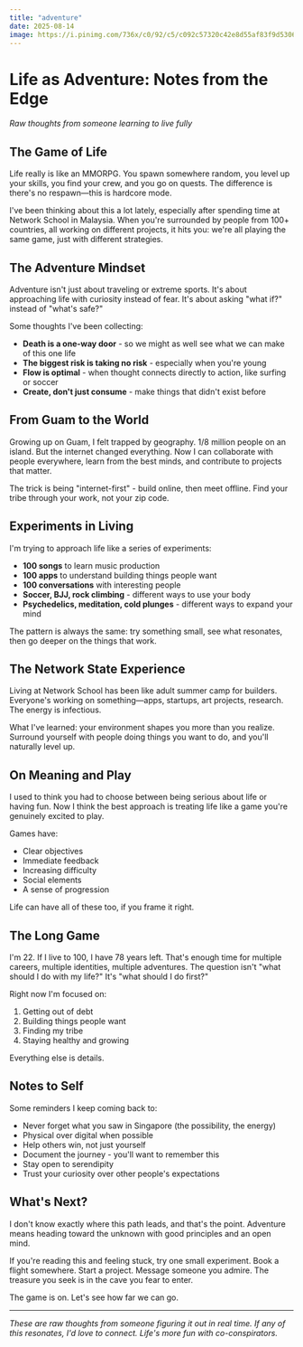 ```yaml
---
title: "adventure"
date: 2025-08-14
image: https://i.pinimg.com/736x/c0/92/c5/c092c57320c42e8d55af83f9d5306314.jpg
---
```


# Life as Adventure: Notes from the Edge

*Raw thoughts from someone learning to live fully*

## The Game of Life

Life really is like an MMORPG. You spawn somewhere random, you level up your skills, you find your crew, and you go on quests. The difference is there's no respawn—this is hardcore mode.

I've been thinking about this a lot lately, especially after spending time at Network School in Malaysia. When you're surrounded by people from 100+ countries, all working on different projects, it hits you: we're all playing the same game, just with different strategies.

## The Adventure Mindset

Adventure isn't just about traveling or extreme sports. It's about approaching life with curiosity instead of fear. It's about asking "what if?" instead of "what's safe?"

Some thoughts I've been collecting:

- **Death is a one-way door** - so we might as well see what we can make of this one life
- **The biggest risk is taking no risk** - especially when you're young
- **Flow is optimal** - when thought connects directly to action, like surfing or soccer
- **Create, don't just consume** - make things that didn't exist before

## From Guam to the World

Growing up on Guam, I felt trapped by geography. 1/8 million people on an island. But the internet changed everything. Now I can collaborate with people everywhere, learn from the best minds, and contribute to projects that matter.

The trick is being "internet-first" - build online, then meet offline. Find your tribe through your work, not your zip code.

## Experiments in Living

I'm trying to approach life like a series of experiments:

- **100 songs** to learn music production
- **100 apps** to understand building things people want
- **100 conversations** with interesting people
- **Soccer, BJJ, rock climbing** - different ways to use your body
- **Psychedelics, meditation, cold plunges** - different ways to expand your mind

The pattern is always the same: try something small, see what resonates, then go deeper on the things that work.

## The Network State Experience

Living at Network School has been like adult summer camp for builders. Everyone's working on something—apps, startups, art projects, research. The energy is infectious.

What I've learned: your environment shapes you more than you realize. Surround yourself with people doing things you want to do, and you'll naturally level up.

## On Meaning and Play

I used to think you had to choose between being serious about life or having fun. Now I think the best approach is treating life like a game you're genuinely excited to play.

Games have:
- Clear objectives
- Immediate feedback
- Increasing difficulty
- Social elements
- A sense of progression

Life can have all of these too, if you frame it right.

## The Long Game

I'm 22. If I live to 100, I have 78 years left. That's enough time for multiple careers, multiple identities, multiple adventures. The question isn't "what should I do with my life?" It's "what should I do first?"

Right now I'm focused on:
1. Getting out of debt
2. Building things people want
3. Finding my tribe
4. Staying healthy and growing

Everything else is details.

## Notes to Self

Some reminders I keep coming back to:

- Never forget what you saw in Singapore (the possibility, the energy)
- Physical over digital when possible
- Help others win, not just yourself
- Document the journey - you'll want to remember this
- Stay open to serendipity
- Trust your curiosity over other people's expectations

## What's Next?

I don't know exactly where this path leads, and that's the point. Adventure means heading toward the unknown with good principles and an open mind.

If you're reading this and feeling stuck, try one small experiment. Book a flight somewhere. Start a project. Message someone you admire. The treasure you seek is in the cave you fear to enter.

The game is on. Let's see how far we can go.

---

*These are raw thoughts from someone figuring it out in real time. If any of this resonates, I'd love to connect. Life's more fun with co-conspirators.*